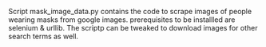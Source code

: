 Script mask_image_data.py contains the code to scrape images of people wearing masks from google images. prerequisites to be installled are selenium & urllib. The scriptp can be tweaked to download images for other search terms as well.
